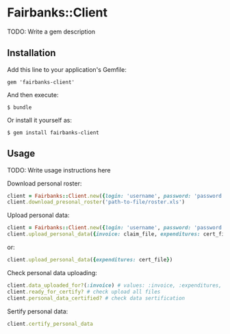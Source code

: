 # Fairbanks::Client

TODO: Write a gem description

## Installation

Add this line to your application's Gemfile:

    gem 'fairbanks-client'

And then execute:

    $ bundle

Or install it yourself as:

    $ gem install fairbanks-client

## Usage

TODO: Write usage instructions here


Download personal roster:

```ruby
client = Fairbanks::Client.new({login: 'username', password: 'password', quarter: 2})
client.download_presonal_roster('path-to-file/roster.xls')
```

Upload personal data:

```ruby
client = Fairbanks::Client.new({login: 'username', password: 'password', quarter: 2})
client.upload_personal_data({invoice: claim_file, expenditures: cert_file, ratedoc: mv_file})
```

or:

```ruby
client.upload_personal_data({expenditures: cert_file})
```

Check personal data uploading:

```ruby
client.data_uploaded_for?(:invoice) # values: :invoice, :expenditures, :ratedoc
client.ready_for_certify? # check upload all files
client.personal_data_certified? # check data sertification

```

Sertify personal data:

```ruby
client.certify_personal_data
```
